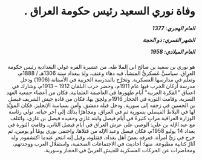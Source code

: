 <h1 dir="rtl">وفاة نوري السعيد رئيس حكومة العراق .</h1>

<h5 dir="rtl">العام الهجري:  1377

الشهر القمري: ذو الحجة

العام الميلادي: 1958</h5>

<p dir="rtl">هو نوري بن سعيد بن صالح ابن الملا طه، من عشيرة القره غولي البغدادية رئيس حكومة العراق. سياسيٌّ عَسكريُّ المنشأ، فيه دهاء وعنف. ولدَ ببغداد سنة 1306هـ / 1888م، وتعلَّم في مدارسها العسكرية. وتخرَّج بالمدرسة الحربية في الأستانة (1906) ودخل مدرسة أركان الحرب فيها عام 1911م، وحضر حرب البلقان 1912 – 1913م، وشارك في اعتناق "الفكرة العربية" أيام ظهورها في العاصمة العثمانية. فكان من أعضاء جمعية العهد السرية. وقامت الثورة في الحجاز 1916م ولحِقَ بها، فكان من قادةِ جيش الشريف فيصل بن الحسين في زحفه إلى سورية. ودخل قبله دمشق. وآمن بسياسة الإنجليز. فكان المؤيِّدَ لها في البلاط الفيصلي بسورية ثم في العراق، ومجاهرًا بذلك إلى آخر حياته. تولى رئاسة الوزارة العراقية مراتٍ كثيرةً في أيام فيصل وابنه غازي وحفيده فيصل بن غازي، وائتلف مع عبد الإله بن علي: الوصي على عرش العراق في أيام فيصل الثاني. وقامت الثورة في بغداد 14 يوليو 1958م، فكان فيصل وعبد الإله من قتلاها. واختفى نوري يومًا أو يومين، ثم خرج في زيِّ امرأة، فعرفه بعضُ أهل بغداد، فقتلوه، وقيل إنه انتحر عندما اكتشفوه, وله آثارٌ كتابية مطبوعة، منها: أحاديث في الاجتماعات الصحفية، واستقلال العرب ووحدتهم، ومحاضرات عن الحركات العسكرية للجيش العربيِّ في الحجاز وسورية.</p></br>
